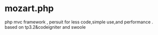 # mozart.php
php mvc framework , persuit for less code,simple use,and performance .   based on tp3.2&codeigniter and swoole
